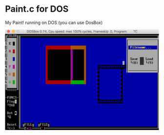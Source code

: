 # Paint.c for DOS

My Paint!
running on DOS (you can use DosBox)

![alt text](https://github.com/AminAliari/Paint.c/blob/master/screenshot.png)
